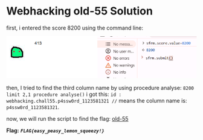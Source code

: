 # Webhacking old-55 Solution

first, i entered the score 8200 using the command line:

![alt text](./images/old-55.png)


then, I tried to find the third column name by using procedure analyse:
`8200 limit 2,1 procedure analyse()`
i got this: `id : webhacking.chall55.p4ssw0rd_1123581321 //`
means the column name is: `p4ssw0rd_1123581321`.

now, we will run the script to find the flag:
[old-55](./scripts/old-55.py)


**Flag:** ***`FLAG{easy_peasy_lemon_squeezy!}`*** 


